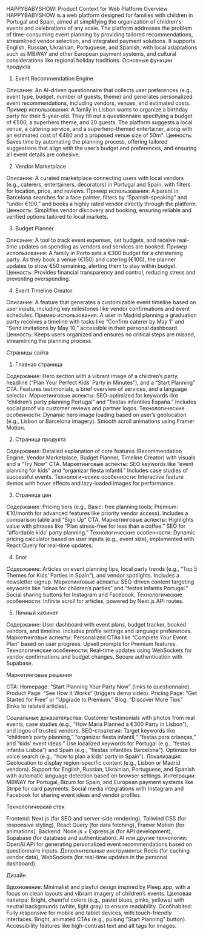 HAPPYBABYSHOW: Product Context for Web Platform
Overview
HAPPYBABYSHOW is a web platform designed for families with children in Portugal and Spain, aimed at simplifying the organization of children's events and celebrations of any scale. The platform addresses the problem of time-consuming event planning by providing tailored recommendations, streamlined vendor selection, and integrated payment solutions. It supports English, Russian, Ukrainian, Portuguese, and Spanish, with local adaptations such as MBWAY and other European payment systems, and cultural considerations like regional holiday traditions.
Основные функции продукта
1. Event Recommendation Engine

Описание: An AI-driven questionnaire that collects user preferences (e.g., event type, budget, number of guests, theme) and generates personalized event recommendations, including vendors, venues, and estimated costs.
Пример использования: A family in Lisbon wants to organize a birthday party for their 5-year-old. They fill out a questionnaire specifying a budget of €500, a superhero theme, and 20 guests. The platform suggests a local venue, a catering service, and a superhero-themed entertainer, along with an estimated cost of €480 and a proposed venue size of 50m².
Ценность: Saves time by automating the planning process, offering tailored suggestions that align with the user’s budget and preferences, and ensuring all event details are cohesive.

2. Vendor Marketplace

Описание: A curated marketplace connecting users with local vendors (e.g., caterers, entertainers, decorators) in Portugal and Spain, with filters for location, price, and reviews.
Пример использования: A parent in Barcelona searches for a face painter, filters by “Spanish-speaking” and “under €100,” and books a highly rated vendor directly through the platform.
Ценность: Simplifies vendor discovery and booking, ensuring reliable and verified options tailored to local markets.

3. Budget Planner

Описание: A tool to track event expenses, set budgets, and receive real-time updates on spending as vendors and services are booked.
Пример использования: A family in Porto sets a €300 budget for a christening party. As they book a venue (€150) and catering (€100), the planner updates to show €50 remaining, alerting them to stay within budget.
Ценность: Provides financial transparency and control, reducing stress and preventing overspending.

4. Event Timeline Creator

Описание: A feature that generates a customizable event timeline based on user inputs, including key milestones like vendor confirmations and event schedules.
Пример использования: A user in Madrid planning a graduation party receives a timeline with tasks like “Confirm caterer by May 1” and “Send invitations by May 10,” accessible in their personal dashboard.
Ценность: Keeps users organized and ensures no critical steps are missed, streamlining the planning process.

Страницы сайта
1. Главная страница

Содержание: Hero section with a vibrant image of a children’s party, headline (“Plan Your Perfect Kids’ Party in Minutes”), and a “Start Planning” CTA. Features testimonials, a brief overview of services, and a language selector.
Маркетинговые аспекты: SEO-optimized for keywords like “children’s party planning Portugal” and “fiestas infantiles España.” Includes social proof via customer reviews and partner logos.
Технологические особенности: Dynamic hero image loading based on user’s geolocation (e.g., Lisbon or Barcelona imagery). Smooth scroll animations using Framer Motion.

2. Страница продукта

Содержание: Detailed explanation of core features (Recommendation Engine, Vendor Marketplace, Budget Planner, Timeline Creator) with visuals and a “Try Now” CTA.
Маркетинговые аспекты: SEO keywords like “event planning for kids” and “organizar fiesta infantil.” Includes case studies of successful events.
Технологические особенности: Interactive feature demos with hover effects and lazy-loaded images for performance.

3. Страница цен

Содержание: Pricing tiers (e.g., Basic: free planning tools; Premium: €10/month for advanced features like priority vendor access). Includes a comparison table and “Sign Up” CTA.
Маркетинговые аспекты: Highlights value with phrases like “Plan stress-free for less than a coffee.” SEO for “affordable kids’ party planning.”
Технологические особенности: Dynamic pricing calculator based on user inputs (e.g., event size), implemented with React Query for real-time updates.

4. Блог

Содержание: Articles on event planning tips, local party trends (e.g., “Top 5 Themes for Kids’ Parties in Spain”), and vendor spotlights. Includes a newsletter signup.
Маркетинговые аспекты: SEO-driven content targeting keywords like “ideas for children’s parties” and “festas infantis Portugal.” Social sharing buttons for Instagram and Facebook.
Технологические особенности: Infinite scroll for articles, powered by Next.js API routes.

5. Личный кабинет

Содержание: User dashboard with event plans, budget tracker, booked vendors, and timeline. Includes profile settings and language preferences.
Маркетинговые аспекты: Personalized CTAs like “Complete Your Event Plan” based on user progress. Upsell prompts for Premium features.
Технологические особенности: Real-time updates using WebSockets for vendor confirmations and budget changes. Secure authentication with Supabase.

Маркетинговые решения

CTA: 
Homepage: “Start Planning Your Party Now” (links to questionnaire).
Product Page: “See How It Works” (triggers demo video).
Pricing Page: “Get Started for Free” or “Upgrade to Premium.”
Blog: “Discover More Tips” (links to related articles).


Социальные доказательства: Customer testimonials with photos from real events, case studies (e.g., “How Maria Planned a €300 Party in Lisbon”), and logos of trusted vendors.
SEO-стратегия: Target keywords like “children’s party planning,” “organizar fiesta infantil,” “festas para crianças,” and “kids’ event ideas.” Use localized keywords for Portugal (e.g., “festas infantis Lisboa”) and Spain (e.g., “fiestas infantiles Barcelona”). Optimize for voice search (e.g., “how to plan a kids’ party in Spain”).
Локализация: Geolocation to display region-specific content (e.g., Lisbon or Madrid vendors). Support for English, Russian, Ukrainian, Portuguese, and Spanish with automatic language detection based on browser settings.
Интеграции: MBWAY for Portugal, Bizum for Spain, and European payment systems like Stripe for card payments. Social media integrations with Instagram and Facebook for sharing event ideas and vendor profiles.

Технологический стек

Frontend: Next.js (for SEO and server-side rendering), Tailwind CSS (for responsive styling), React Query (for data fetching), Framer Motion (for animations).
Backend: Node.js + Express.js (for API development), Supabase (for database and authentication).
AI или другие технологии: OpenAI API for generating personalized event recommendations based on questionnaire inputs.
Дополнительные инструменты: Redis (for caching vendor data), WebSockets (for real-time updates in the personal dashboard).

Дизайн

Вдохновение: Minimalist and playful design inspired by Pleep.app, with a focus on clean layouts and vibrant imagery of children’s events.
Цветовая палитра: Bright, cheerful colors (e.g., pastel blues, pinks, yellows) with neutral backgrounds (white, light gray) to ensure readability.
Особhabited: Fully responsive for mobile and tablet devices, with touch-friendly interfaces. Bright, animated CTAs (e.g., pulsing “Start Planning” button). Accessibility features like high-contrast text and alt tags for images.
